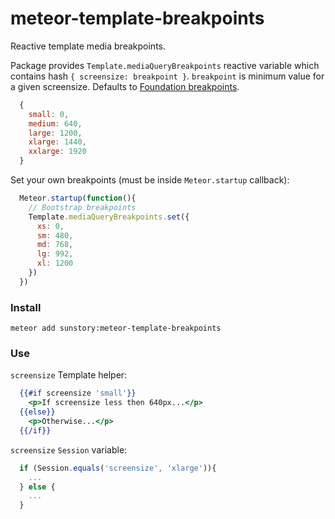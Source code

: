 # meteor-template-breakpoints
Reactive template media breakpoints.

Package provides `Template.mediaQueryBreakpoints` reactive variable which 
contains hash `{ screensize: breakpoint }`. `breakpoint` is minimum value for
a given screensize.
Defaults to [Foundation breakpoints](https://github.com/zurb/foundation-apps/blob/master/scss/helpers/_breakpoints.scss#L18-L24).

```javascript
  {
    small: 0, 
    medium: 640, 
    large: 1200, 
    xlarge: 1440, 
    xxlarge: 1920
  }
```

Set your own breakpoints (must be inside `Meteor.startup` callback):

```javascript
  Meteor.startup(function(){
    // Bootstrap breakpoints
    Template.mediaQueryBreakpoints.set({
      xs: 0,
      sm: 480,
      md: 768,
      lg: 992,
      xl: 1200
    })
  })
```

### Install

`meteor add sunstory:meteor-template-breakpoints`

### Use

`screensize` Template helper:

```handlebars
  {{#if screensize 'small'}}
    <p>If screensize less then 640px...</p>
  {{else}}
    <p>Otherwise...</p>
  {{/if}}
```

`screensize` `Session` variable:

```javascript
  if (Session.equals('screensize', 'xlarge')){
    ...
  } else {
    ...
  }
```

